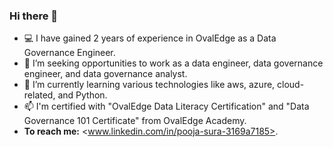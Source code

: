 ### Hi there 👋

- 💻 I have gained 2 years of experience in OvalEdge as a Data Governance Engineer.
- 🔭 I’m seeking opportunities to work as a data engineer, data governance engineer, and data governance analyst.
- 🌱 I’m currently learning various technologies like aws, azure, cloud-related, and Python.
- 📫 I'm certified with "OvalEdge Data Literacy Certification" and "Data Governance 101 Certificate" from OvalEdge Academy.
- **To reach me:** <www.linkedin.com/in/pooja-sura-3169a7185>.
